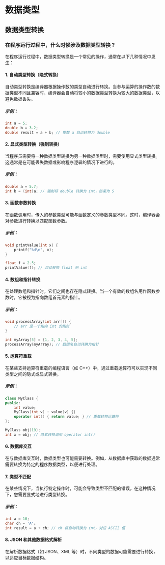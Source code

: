 # 数据类型

## 数据类型转换

### 在程序运行过程中，什么时候涉及数据类型转换？

在程序运行过程中，数据类型转换是一个常见的操作，通常在以下几种情况中发生：

#### 1. 自动类型转换（隐式转换）

自动类型转换是编译器根据操作数的类型自动进行转换。当参与运算的操作数的数据类型不同且兼容时，编译器会自动将较小的数据类型转换为较大的数据类型，以避免数据丢失。

##### 示例：
```c
int a = 5;
double b = 3.2;
double result = a + b; // 整数 a 自动转换为 double
```

#### 2. 显式类型转换（强制转换）

当程序员需要将一种数据类型转换为另一种数据类型时，需要使用显式类型转换。这通常是在可能丢失数据或影响程序逻辑的情况下进行的。

##### 示例：
```c
double a = 5.7;
int b = (int)a; // 强制将 double 转换为 int，结果为 5
```

#### 3. 函数参数转换

在函数调用时，传入的参数类型可能与函数定义的参数类型不同。这时，编译器会对参数进行转换以匹配函数参数。

##### 示例：
```c
void printValue(int x) {
    printf("%d\n", x);
}

float f = 2.5;
printValue(f); // 自动转换 float 到 int
```

#### 4. 数组和指针转换

在处理数组和指针时，它们之间也存在隐式转换。当一个有效的数组名用作函数参数时，它被视为指向数组首元素的指针。

##### 示例：
```c
void processArray(int arr[]) {
    // arr 是一个指向 int 的指针
}

int myArray[5] = {1, 2, 3, 4, 5};
processArray(myArray); // 数组名自动转换为指针
```

#### 5. 运算符重载

在某些支持运算符重载的编程语言（如 C++）中，通过重载运算符可以实现不同类型之间的隐式或显式转换。

##### 示例：
```cpp
class MyClass {
public:
    int value;
    MyClass(int v) : value(v) {}
    operator int() { return value; } // 重载转换运算符
};

MyClass obj(10);
int x = obj; // 隐式转换调用 operator int()
```

#### 6. 数据库交互

在与数据库交互时，数据类型也可能需要转换。例如，从数据库中获取的数据通常需要转换为特定的程序数据类型，以便进行处理。

#### 7. 类型不匹配

在某些情况下，当执行特定操作时，可能会导致类型不匹配的错误。在这种情况下，您需要显式地进行类型转换。

##### 示例：
```c
int a = 10;
char ch = 'A';
int result = a + ch; // ch 将自动转换为 int，对应 ASCII 值
```

#### 8. JSON 和其他数据格式解析

在解析数据格式（如 JSON、XML 等）时，不同类型的数据可能需要进行转换，以适应目标数据结构。
